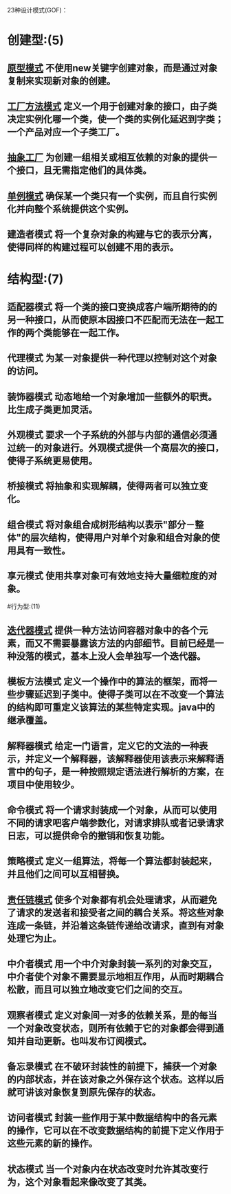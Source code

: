 23种设计模式(GOF)：

# 创建型:(5)


## [原型模式](prototype.md) 不使用new关键字创建对象，而是通过对象复制来实现新对象的创建。

## [工厂方法模式](factory.md) 定义一个用于创建对象的接口，由子类决定实例化哪一个类，使一个类的实例化延迟到字类；一个产品对应一个子类工厂。
## [抽象工厂](abstract-factory.md) 为创建一组相关或相互依赖的对象的提供一个接口，且无需指定他们的具体类。
## [单例模式](singleton.md) 确保某一个类只有一个实例，而且自行实例化并向整个系统提供这个实例。
## 建造者模式 将一个复杂对象的构建与它的表示分离，使得同样的构建过程可以创建不用的表示。


# 结构型:(7)
## 适配器模式 将一个类的接口变换成客户端所期待的的另一种接口，从而使原本因接口不匹配而无法在一起工作的两个类能够在一起工作。
## 代理模式 为某一对象提供一种代理以控制对这个对象的访问。
## 装饰器模式 动态地给一个对象增加一些额外的职责。比生成子类更加灵活。
## 外观模式  要求一个子系统的外部与内部的通信必须通过统一的对象进行。外观模式提供一个高层次的接口，使得子系统更易使用。
## 桥接模式 将抽象和实现解耦，使得两者可以独立变化。
## 组合模式 将对象组合成树形结构以表示"部分－整体"的层次结构，使得用户对单个对象和组合对象的使用具有一致性。
## 享元模式 使用共享对象可有效地支持大量细粒度的对象。

 
#行为型:(11)
## [迭代器模式](iterator.md) 提供一种方法访问容器对象中的各个元素，而又不需要暴露该方法的内部细节。目前已经是一种没落的模式，基本上没人会单独写一个迭代器。
## 模板方法模式 定义一个操作中的算法的框架，而将一些步骤延迟到子类中。使得子类可以在不改变一个算法的结构即可重定义该算法的某些特定实现。java中的继承覆盖。
## 解释器模式 给定一门语言，定义它的文法的一种表示，并定义一个解释器，该解释器使用该表示来解释语言中的句子，是一种按照规定语法进行解析的方案，在项目中使用较少。
## 命令模式 将一个请求封装成一个对象，从而可以使用不同的请求吧客户端参数化，对请求排队或者记录请求日志，可以提供命令的撤销和恢复功能。
## 策略模式 定义一组算法，将每一个算法都封装起来，并且他们之间可以互相替换。
## [责任链模式](chain-responsibility.md) 使多个对象都有机会处理请求，从而避免了请求的发送者和接受者之间的耦合关系。将这些对象连成一条链，并沿着这条链传递给改请求，直到有对象处理它为止。
## 中介者模式 用一个中介对象封装一系列的对象交互，中介者使个对象不需要显示地相互作用，从而时期耦合松散，而且可以独立地改变它们之间的交互。
## 观察者模式 定义对象间一对多的依赖关系，是的每当一个对象改变状态，则所有依赖于它的对象都会得到通知并自动更新。也叫发布订阅模式。
## 备忘录模式 在不破环封装性的前提下，捕获一个对象的内部状态，并在该对象之外保存这个状态。这样以后就可讲该对象恢复到原先保存的状态。
## 访问者模式 封装一些作用于某中数据结构中的各元素的操作，它可以在不改变数据结构的前提下定义作用于这些元素的新的操作。
## 状态模式 当一个对象内在状态改变时允许其改变行为，这个对象看起来像改变了其类。